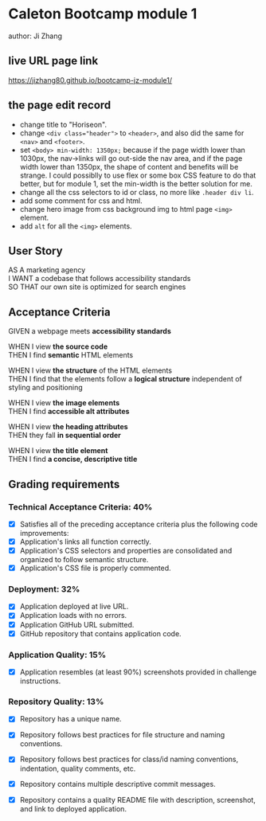 # Caleton Bootcamp module 1
author: Ji Zhang  
  
## live URL page link
https://jizhang80.github.io/bootcamp-jz-module1/  
  
## the page edit record
* change title to "Horiseon".
* change ```<div class="header">``` to ```<header>```, and also did the same for ```<nav>``` and ```<footer>```.
* set ```<body> min-width: 1350px;``` because if the page width lower than 1030px, the nav->links will go out-side the nav area, and if the page width lower than 1350px, the shape of content and benefits will be strange. I could possiblly to use flex or some box CSS feature to do that better, but for module 1, set the min-width is the better solution for me.
* change all the css selectors to id or class, no more like ```.header div li```.
* add some comment for css and html.
* change hero image from css background img to html page ```<img>``` element.
* add ```alt``` for all the ```<img>``` elements.

## User Story
AS A marketing agency  
I WANT a codebase that follows accessibility standards  
SO THAT our own site is optimized for search engines  
  

## Acceptance Criteria
GIVEN a webpage meets **accessibility standards**  
  
WHEN I view **the source code**  
THEN I find **semantic** HTML elements  
  
WHEN I view **the structure** of the HTML elements  
THEN I find that the elements follow a **logical structure** independent of styling and positioning  
  
WHEN I view **the image elements**  
THEN I find **accessible alt attributes**  
  
WHEN I view **the heading attributes**  
THEN they fall **in sequential order**  
  
WHEN I view **the title element**  
THEN I find **a concise, descriptive title**  


## Grading requirements
### Technical Acceptance Criteria: 40%  
- [x] Satisfies all of the preceding acceptance criteria plus the following code improvements:  
- [x] Application's links all function correctly.  
- [x] Application's CSS selectors and properties are consolidated and organized to follow semantic structure.  
- [x] Application's CSS file is properly commented.  

### Deployment: 32%
- [x] Application deployed at live URL.  
- [x] Application loads with no errors.  
- [x] Application GitHub URL submitted.  
- [x] GitHub repository that contains application code.  

### Application Quality: 15%
- [x] Application resembles (at least 90%) screenshots provided in challenge instructions.  

### Repository Quality: 13%
- [x] Repository has a unique name.  
- [x] Repository follows best practices for file structure and naming conventions.  
- [x] Repository follows best practices for class/id naming conventions, indentation, quality comments, etc.  
- [x] Repository contains multiple descriptive commit messages.  
- [x] Repository contains a quality README file with description, screenshot, and link to deployed application. 



